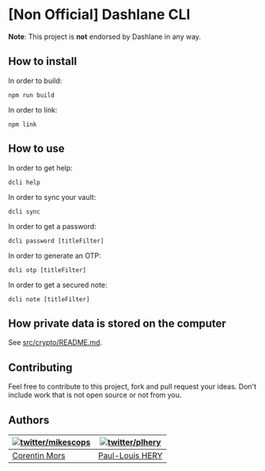# [Non Official] Dashlane CLI

**Note**: This project is **not** endorsed by Dashlane in any way.

## How to install

In order to build:

```
npm run build
```

In order to link:

```
npm link
```

## How to use

In order to get help:

```
dcli help
```

In order to sync your vault:

```
dcli sync
```

In order to get a password:

```
dcli password [titleFilter]
```

In order to generate an OTP:

```
dcli otp [titleFilter]
```

In order to get a secured note:

```
dcli note [titleFilter]
```

## How private data is stored on the computer

See [src/crypto/README.md](src/crypto/README.md).

## Contributing

Feel free to contribute to this project, fork and pull request your ideas.
Don't include work that is not open source or not from you.

## Authors

| [![twitter/mikescops](https://avatars0.githubusercontent.com/u/4266283?s=100&v=4)](http://twitter.com/mikescops 'Follow @mikescops on Twitter') | [![twitter/plhery](https://avatars.githubusercontent.com/u/4018426?s=100&v=4)](http://twitter.com/plhery 'Follow @plhery on Twitter') |
| ----------------------------------------------------------------------------------------------------------------------------------------------- | ------------------------------------------------------------------------------------------------------------------------------------- |
| [Corentin Mors](https://pixelswap.fr/)                                                                                                          | [Paul-Louis HERY](http://twitter.com/plhery)                                                                                          |
